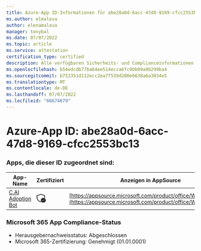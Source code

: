 ```yaml
---
title: Azure-App ID-Informationen für abe28a0d-6acc-47d8-9169-cfcc2553bc13
ms.author: elmalova
author: elenamalova
manager: tonybal
ms.date: 07/07/2022
ms.topic: article
ms.service: attestation
certification_type: certified
description: Alle verfügbaren Sicherheits- und Complianceinformationen für abe28a0d-6acc-47d8-9169-cfcc2553bc13.
ms.openlocfilehash: b54edcdb77ba64ee514ecca6fc90b09a9b299ba4
ms.sourcegitcommit: b752351d112ecc2ea7f539d200e6638a6a3034e5
ms.translationtype: MT
ms.contentlocale: de-DE
ms.lasthandoff: 07/07/2022
ms.locfileid: "66674679"
---
```

# <a name="azure-app-id-abe28a0d-6acc-47d8-9169-cfcc2553bc13"></a>Azure-App ID: abe28a0d-6acc-47d8-9169-cfcc2553bc13


### <a name="apps-associated-with-this-id"></a>Apps, die dieser ID zugeordnet sind:
| **App-Name** | **Zertifiziert** | **Anzeigen in AppSource** |
|--------------|---------------|-----------------------|
| [C.AI Adoption Bot](../forward/WA200002633.md) | <img alt="Certified application badge" src="../media/certified-badge.png" height="25" width="25" /> | [https://appsource.microsoft.com/product/office/WA200002633](https://appsource.microsoft.com/product/office/WA200002633) |

### <a name="microsoft-365-app-compliance-status"></a>Microsoft 365 App Compliance-Status
- Herausgebernachweisstatus: Abgeschlossen
- Microsoft 365-Zertifizierung: Genehmigt (01.01.0001)
